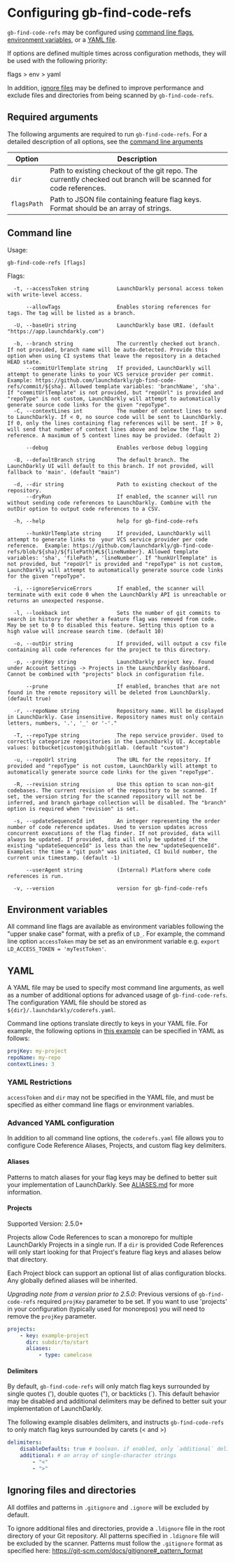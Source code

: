 # Configuring gb-find-code-refs

`gb-find-code-refs` may be configured using [command line flags](#command-line), [environment variables](#environment-variables), or a [YAML file](#yaml).

If options are defined multiple times across configuration methods, they will be used with the following priority:

flags > env > yaml

In addition, [ignore files](#ignoring-files-and-directories) may be defined to improve performance and exclude files and directories from being scanned by `gb-find-code-refs`.

## Required arguments

The following arguments are required to run `gb-find-code-refs`. For a detailed description of all options, see the [command line arguments](#command-line)

| Option      | Description                                                                                                      |
| ----------- | ---------------------------------------------------------------------------------------------------------------- |
| `dir`       | Path to existing checkout of the git repo. The currently checked out branch will be scanned for code references. |
| `flagsPath` | Path to JSON file containing feature flag keys. Format should be an array of strings.                            |

## Command line

<!-- These docs should be autogenerated: https://github.com/spf13/cobra/blob/master/doc/md_docs.md -->

Usage:

```
gb-find-code-refs [flags]
```

Flags:

```
  -t, --accessToken string         LaunchDarkly personal access token with write-level access.

      --allowTags                  Enables storing references for tags. The tag will be listed as a branch.

  -U, --baseUri string             LaunchDarkly base URI. (default "https://app.launchdarkly.com")

  -b, --branch string              The currently checked out branch. If not provided, branch name will be auto-detected. Provide this option when using CI systems that leave the repository in a detached HEAD state.
      --commitUrlTemplate string   If provided, LaunchDarkly will attempt to generate links to your VCS service provider per commit. Example: https://github.com/launchdarkly/gb-find-code-refs/commit/${sha}. Allowed template variables: 'branchName', 'sha'. If "commitUrlTemplate" is not provided, but "repoUrl" is provided and "repoType" is not custom, LaunchDarkly will attempt to automatically generate source code links for the given "repoType".
  -C, --contextLines int           The number of context lines to send to LaunchDarkly. If < 0, no source code will be sent to LaunchDarkly. If 0, only the lines containing flag references will be sent. If > 0, will send that number of context lines above and below the flag reference. A maximum of 5 context lines may be provided. (default 2)

      --debug                      Enables verbose debug logging

  -B, --defaultBranch string       The default branch. The LaunchDarkly UI will default to this branch. If not provided, will fallback to 'main'. (default "main")

  -d, --dir string                 Path to existing checkout of the repository.
      --dryRun                     If enabled, the scanner will run without sending code references to LaunchDarkly. Combine with the outDir option to output code references to a CSV.

  -h, --help                       help for gb-find-code-refs

      --hunkUrlTemplate string     If provided, LaunchDarkly will attempt to generate links to  your VCS service provider per code reference.  Example: https://github.com/launchdarkly/gb-find-code-refs/blob/${sha}/${filePath}#L${lineNumber}. Allowed template variables: 'sha', 'filePath', 'lineNumber'. If "hunkUrlTemplate" is not provided, but "repoUrl" is provided and "repoType" is not custom, LaunchDarkly will attempt to automatically generate source code links for the given "repoType".

  -i, --ignoreServiceErrors        If enabled, the scanner will terminate with exit code 0 when the LaunchDarkly API is unreachable or returns an unexpected response.

  -l, --lookback int               Sets the number of git commits to search in history for whether a feature flag was removed from code. May be set to 0 to disabled this feature. Setting this option to a high value will increase search time. (default 10)

  -o, --outDir string              If provided, will output a csv file containing all code references for the project to this directory.

  -p, --projKey string             LaunchDarkly project key. Found under Account Settings -> Projects in the LaunchDarkly dashboard. Cannot be combined with "projects" block in configuration file.

      --prune                      If enabled, branches that are not found in the remote repository will be deleted from LaunchDarkly. (default true)

  -r, --repoName string            Repository name. Will be displayed in LaunchDarkly. Case insensitive. Repository names must only contain letters, numbers, '.', '_' or '-'."

  -T, --repoType string            The repo service provider. Used to correctly categorize repositories in the LaunchDarkly UI. Acceptable values: bitbucket|custom|github|gitlab. (default "custom")

  -u, --repoUrl string             The URL for the repository. If provided and "repoType" is not custom, LaunchDarkly will attempt to automatically generate source code links for the given "repoType".

  -R, --revision string            Use this option to scan non-git codebases. The current revision of the repository to be scanned. If set, the version string for the scanned repository will not be inferred, and branch garbage collection will be disabled. The "branch" option is required when "revision" is set.

  -s, --updateSequenceId int       An integer representing the order number of code reference updates. Used to version updates across concurrent executions of the flag finder. If not provided, data will always be updated. If provided, data will only be updated if the existing "updateSequenceId" is less than the new "updateSequenceId". Examples: the time a "git push" was initiated, CI build number, the current unix timestamp. (default -1)

      --userAgent string           (Internal) Platform where code references is run.

  -v, --version                    version for gb-find-code-refs
```

## Environment variables

All command line flags are available as environment variables following the "upper snake case" format, with a prefix of `LD_`. For example, the command line option `accessToken` may be set as an environment variable e.g. `export LD_ACCESS_TOKEN = 'myTestToken'`.

## YAML

A YAML file may be used to specify most command line arguments, as well as a number of additional options for advanced usage of `gb-find-code-refs`. The configuration YAML file should be stored as `${dir}/.launchdarkly/coderefs.yaml`.

Command line options translate directly to keys in your YAML file. For example, the following options in [this example](EXAMPLES.md#context-lines) can be specified in YAML as follows:

```yaml
projKey: my-project
repoName: my-repo
contextLines: 3
```

### YAML Restrictions

`accessToken` and `dir` may not be specified in the YAML file, and must be specified as either command line flags or environment variables.

### Advanced YAML configuration

In addition to all command line options, the `coderefs.yaml` file allows you to configure Code Reference Aliases, Projects, and custom flag key delimiters.

#### Aliases

Patterns to match aliases for your flag keys may be defined to better suit your implementation of LaunchDarkly. See [ALIASES.md](ALIASES.md) for more information.

#### Projects

Supported Version: 2.5.0+

Projects allow Code References to scan a monorepo for multiple LaunchDarkly Projects in a single run. If a `dir` is provided Code References will only start looking for that Project's feature flag keys and aliases below that directory.

Each Project block can support an optional list of alias configuration blocks. Any globally defined aliases will be inherited.

_Upgrading note from a version prior to 2.5.0_: Previous versions of `gb-find-code-refs` required `projKey` parameter to be set. If you want to use 'projects' in your configuration (typically used for monorepos) you will need to remove the `projKey` parameter.

```yaml
projects:
    - key: example-project
      dir: subdir/to/start
      aliases:
          - type: camelcase
```

#### Delimiters

By default, `gb-find-code-refs` will only match flag keys surrounded by single quotes ('), double quotes ("), or backticks (`). This default behavior may be disabled and additional delimiters may be defined to better suit your implementation of LaunchDarkly.

The following example disables delimiters, and instructs `gb-find-code-refs` to only match flag keys surrounded by carets (< and >)

```yaml
delimiters:
    disableDefaults: true # boolean. if enabled, only `additional` delimiters will be used.
    additional: # an array of single-character strings
        - "<"
        - ">"
```

## Ignoring files and directories

All dotfiles and patterns in `.gitignore` and `.ignore` will be excluded by default.

To ignore additional files and directories, provide a `.ldignore` file in the root directory of your Git repository. All patterns specified in `.ldignore` file will be excluded by the scanner. Patterns must follow the `.gitignore` format as specified here: https://git-scm.com/docs/gitignore#_pattern_format
